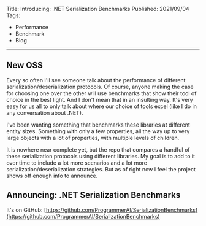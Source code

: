 Title: Introducing: .NET Serialization Benchmarks
Published: 2021/09/04
Tags: 
- Performance
- Benchmark
- Blog
---

## New OSS
Every so often I'll see someone talk about the performance of different serialization/deserialization protocols. Of course, anyone making the case for choosing one over the other will use benchmarks that show their tool of choice in the best light. And I don't mean that in an insulting way. It's very easy for us all to only talk about where our choice of tools excel (like I do in any conversation about .NET).

I've been wanting something that benchmarks these libraries at different entity sizes. Something with only a few properties, all the way up to very large objects with a lot of properties, with multiple levels of children.

It is nowhere near complete yet, but the repo that compares a handful of these serialization protocols using different libraries. My goal is to add to it over time to include a lot more scenarios and a lot more serialization/deserialization strategies. But as of right now I feel the project shows off enough info to announce.

## Announcing: .NET Serialization Benchmarks

It's on GitHub: [https://github.com/ProgrammerAl/SerializationBenchmarks](https://github.com/ProgrammerAl/SerializationBenchmarks)

